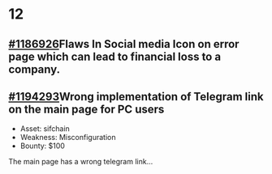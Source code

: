 # 12

## [\#1186926](https://hackerone.com/reports/1186926)Flaws In Social media Icon on error page which can lead to financial loss to a company.

## 

## [ \#1194293](https://hackerone.com/reports/1194293)Wrong implementation of Telegram link on the main page for PC users

* Asset: sifchain
* Weakness: Misconfiguration
* Bounty: $100

The main page has a wrong telegram link...







